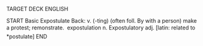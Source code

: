 TARGET DECK
ENGLISH

START
Basic
Expostulate
Back: v. (-ting) (often foll. By with a person) make a protest; remonstrate.  expostulation n. Expostulatory adj. [latin: related to *postulate]
END
